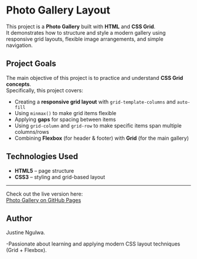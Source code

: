 # Photo Gallery Layout

This project is a **Photo Gallery** built with **HTML** and **CSS Grid**.  
It demonstrates how to structure and style a modern gallery using responsive grid layouts, flexible image arrangements, and simple navigation.

## Project Goals

The main objective of this project is to practice and understand **CSS Grid concepts**.  
Specifically, this project covers:

- Creating a **responsive grid layout** with `grid-template-columns` and `auto-fill`
- Using `minmax()` to make grid items flexible
- Applying **gaps** for spacing between items
- Using `grid-column` and `grid-row` to make specific items span multiple columns/rows
- Combining **Flexbox** (for header & footer) with **Grid** (for the main gallery)


## Technologies Used

- **HTML5** – page structure  
- **CSS3** – styling and grid-based layout  

---

Check out the live version here:  
 [Photo Gallery on GitHub Pages](https://hopertzo.github.io/Photo-Gallery-Layout/)

## Author

Justine Ngulwa.

-Passionate about learning and applying modern CSS layout techniques (Grid + Flexbox).